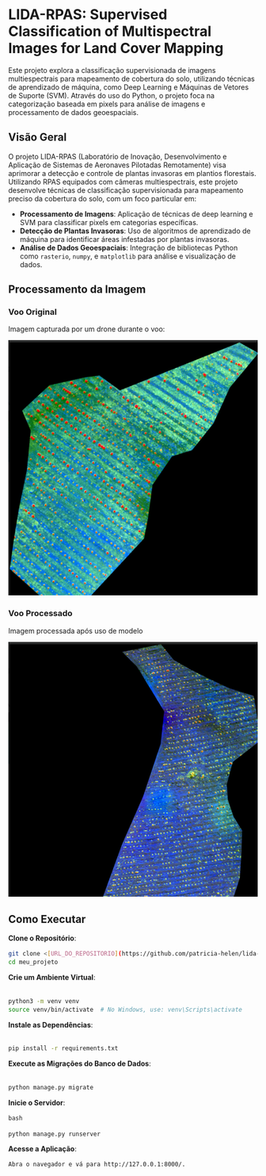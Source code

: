 # LIDA-RPAS: Supervised Classification of Multispectral Images for Land Cover Mapping

Este projeto explora a classificação supervisionada de imagens multiespectrais para mapeamento de cobertura do solo, utilizando técnicas de aprendizado de máquina, como Deep Learning e Máquinas de Vetores de Suporte (SVM). Através do uso do Python, o projeto foca na categorização baseada em pixels para análise de imagens e processamento de dados geoespaciais.

## Visão Geral

O projeto LIDA-RPAS (Laboratório de Inovação, Desenvolvimento e Aplicação de Sistemas de Aeronaves Pilotadas Remotamente) visa aprimorar a detecção e controle de plantas invasoras em plantios florestais. Utilizando RPAS equipados com câmeras multiespectrais, este projeto desenvolve técnicas de classificação supervisionada para mapeamento preciso da cobertura do solo, com um foco particular em:

- **Processamento de Imagens**: Aplicação de técnicas de deep learning e SVM para classificar pixels em categorias específicas.
- **Detecção de Plantas Invasoras**: Uso de algoritmos de aprendizado de máquina para identificar áreas infestadas por plantas invasoras.
- **Análise de Dados Geoespaciais**: Integração de bibliotecas Python como `rasterio`, `numpy`, e `matplotlib` para análise e visualização de dados.

## Processamento da Imagem

### Voo Original
Imagem capturada por um drone durante o voo:

![Voo Original](https://github.com/patricia-helen/lida-rpas/blob/main/Voo_01.png)

### Voo Processado
Imagem processada após uso de modelo

![Voo Processado](https://github.com/patricia-helen/lida-rpas/blob/main/Voo_02.png)

## Como Executar


**Clone o Repositório**:

   ```bash
   git clone <[URL_DO_REPOSITORIO](https://github.com/patricia-helen/lida-rpas)>
   cd meu_projeto
```

**Crie um Ambiente Virtual**:

```bash

python3 -m venv venv
source venv/bin/activate  # No Windows, use: venv\Scripts\activate
```

**Instale as Dependências**:

```bash

pip install -r requirements.txt
```
**Execute as Migrações do Banco de Dados**:

```bash

python manage.py migrate
```
**Inicie o Servidor**:
```
bash

python manage.py runserver
```
**Acesse a Aplicação**:
```
Abra o navegador e vá para http://127.0.0.1:8000/.
```
